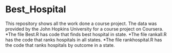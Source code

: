 # Best_Hospital
This repository shows all the work done a course project. The data was provided by the John Hopkins University for a course project on Coursera.
*The file Best.R has code that finds best hospital in state.
*The file rankall.R has the code that ranks hospitals in all states.
*The file rankhospital.R has the code that ranks hospitals by outcome in a state.
